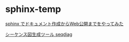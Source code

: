 # sphinx-temp

[sphinx でドキュメント作成からWeb公開までをやってみた](https://qiita.com/kinpira/items/505bccacb2fba89c0ff0)

[シーケンス図生成ツール seqdiag](http://blockdiag.com/ja/seqdiag/index.html)
